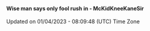 #### Wise man says only fool rush in - McKidKneeKaneSir
Updated on 01/04/2023 - 08:09:48 (UTC) Time Zone
